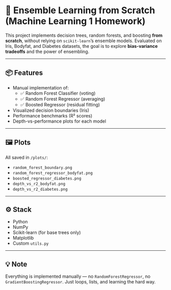 # 🌲 Ensemble Learning from Scratch (Machine Learning 1 Homework)

This project implements decision trees, random forests, and boosting **from scratch**, without relying on `scikit-learn`’s ensemble models. Evaluated on Iris, Bodyfat, and Diabetes datasets, the goal is to explore **bias-variance tradeoffs** and the power of ensembling.

---

## 📦 Features

- Manual implementation of:
  - ✅ Random Forest Classifier (voting)
  - ✅ Random Forest Regressor (averaging)
  - ✅ Boosted Regressor (residual fitting)
- Visualized decision boundaries (Iris)
- Performance benchmarks (R² scores)
- Depth-vs-performance plots for each model

---

## 🖼 Plots

All saved in `/plots/`:
- `random_forest_boundary.png`
- `random_forest_regressor_bodyfat.png`
- `boosted_regressor_diabetes.png`
- `depth_vs_r2_bodyfat.png`
- `depth_vs_r2_diabetes.png`

---

## ⚙️ Stack

- Python  
- NumPy  
- Scikit-learn (for base trees only)  
- Matplotlib  
- Custom `utils.py`

---

## 💡 Note

Everything is implemented manually — no `RandomForestRegressor`, no `GradientBoostingRegressor`. Just loops, lists, and learning the hard way.
